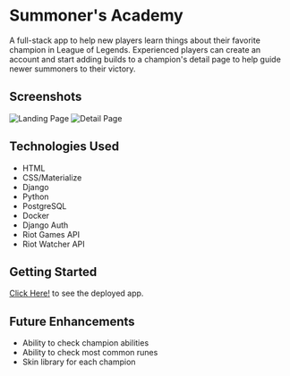 # Summoner's Academy

A full-stack app to help new players learn things about their favorite champion in League of Legends.
Experienced players can create an account and start adding builds to a champion's detail page to help guide newer summoners to their victory.

## Screenshots

![Landing Page](https://i.imgur.com/FcG2Ueu.png)
![Detail Page](https://i.imgur.com/5Ppknry.png)

## Technologies Used

- HTML
- CSS/Materialize
- Django
- Python
- PostgreSQL
- Docker 
- Django Auth
- Riot Games API
- Riot Watcher API

## Getting Started

[Click Here!](https://summoner-academy.herokuapp.com/) to see the deployed app.

## Future Enhancements

- Ability to check champion abilities
- Ability to check most common runes
- Skin library for each champion
